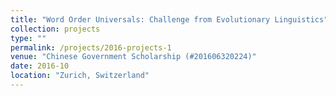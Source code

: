 ```yaml
---
title: "Word Order Universals: Challenge from Evolutionary Linguistics"
collection: projects
type: ""
permalink: /projects/2016-projects-1
venue: "Chinese Government Scholarship (#201606320224)"
date: 2016-10
location: "Zurich, Switzerland"
---
```


